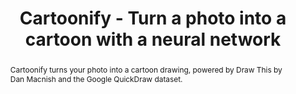 ---
title: Cartoonify - Turn a photo into a cartoon with a neural network
abstract: Cartoonify turns your photo into a cartoon drawing, powered by Draw This by Dan Macnish and the Google QuickDraw dataset.
sourceUrl: https://experiments.withgoogle.com/cartoonify
type: article

provider:
  name: Experiments with Google
  id: expwithgoogle

topics:
  - AI
  - Computer Vision
  - Google AI
  - TensorFlow

images:
  - url: https://lh3.googleusercontent.com/4MGyodV-NDk6WDIKyyD4p-vsYNXDPp92h7T9UAMYBqZsF81-kyYvPmycunYQNjME-kR9_pc52nQHkGjiT0BMVcW_sTV_Aw=s600
    width: 464
    height: 435
    title: "Cartoonify - Turn a photo into a cartoon with a neural network"
---